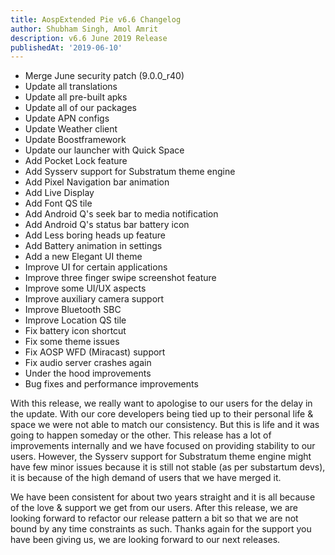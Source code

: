 ```yaml
---
title: AospExtended Pie v6.6 Changelog
author: Shubham Singh, Amol Amrit
description: v6.6 June 2019 Release
publishedAt: '2019-06-10'
---
```


- Merge June security patch (9.0.0_r40)
- Update all translations
- Update all pre-built apks
- Update all of our packages
- Update APN configs
- Update Weather client
- Update Boostframework
- Update our launcher with Quick Space
- Add Pocket Lock feature
- Add Sysserv support for Substratum theme engine
- Add Pixel Navigation bar animation
- Add Live Display
- Add Font QS tile
- Add Android Q's seek bar to media notification
- Add Android Q's status bar battery icon
- Add Less boring heads up feature
- Add Battery animation in settings
- Add a new Elegant UI theme
- Improve UI for certain applications
- Improve three finger swipe screenshot feature
- Improve some UI/UX aspects
- Improve auxiliary camera support
- Improve Bluetooth SBC
- Improve Location QS tile
- Fix battery icon shortcut
- Fix some theme issues
- Fix AOSP WFD (Miracast) support
- Fix audio server crashes again
- Under the hood improvements
- Bug fixes and performance improvements

With this release, we really want to apologise to our users for the delay in the update. With our core developers being tied up to their personal life & space we were not able to match our consistency. But this is life and it was going to happen someday or the other. This release has a lot of improvements internally and we have focused on providing stability to our users. However, the Sysserv support for Substratum theme engine might have few minor issues because it is still not stable (as per substartum devs), it is because of the high demand of users that we have merged it.

We have been consistent for about two years straight and it is all because of the love & support we get from our users. After this release, we are looking forward to refactor our release pattern a bit so that we are not bound by any time constraints as such. Thanks again for the support you have been giving us, we are looking forward to our next releases.
